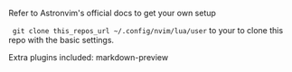 Refer to Astronvim's official docs to get your own setup

` git clone this_repos_url ~/.config/nvim/lua/user` to your to clone this repo with the basic settings.

Extra plugins included: markdown-preview


